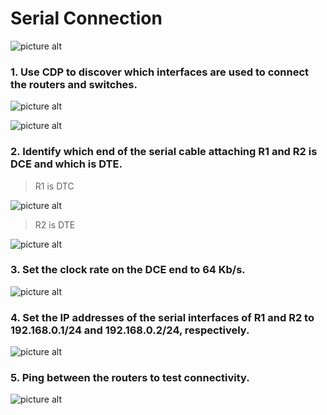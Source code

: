 Serial Connection<a name="TOP"></a>
===================

![picture alt](../Serial%20Connection/images/a.png "Title is optional")

### 1. Use CDP  to discover which interfaces are used to connect the routers and switches. ###
![picture alt](../Serial%20Connection/images/ba.png "Title is optional")

![picture alt](../Serial%20Connection/images/bb.png "Title is optional")

### 2. Identify which end of the serial cable attaching R1 and R2 is DCE and which is DTE. ###
>R1 is DTC

![picture alt](../Serial%20Connection/images/c.png "Title is optional")

>R2 is DTE

![picture alt](../Serial%20Connection/images/cb.png "Title is optional")

### 3. Set the clock rate on the DCE end to 64 Kb/s. ###
![picture alt](../Serial%20Connection/images/d.png "Title is optional")

### 4. Set the IP addresses of the serial interfaces of R1 and R2 to 192.168.0.1/24 and 192.168.0.2/24, respectively. ###
![picture alt](../Serial%20Connection/images/e.png "Title is optional")

### 5. Ping between the routers to test connectivity. ###
![picture alt](../Serial%20Connection/images/f.png "Title is optional")